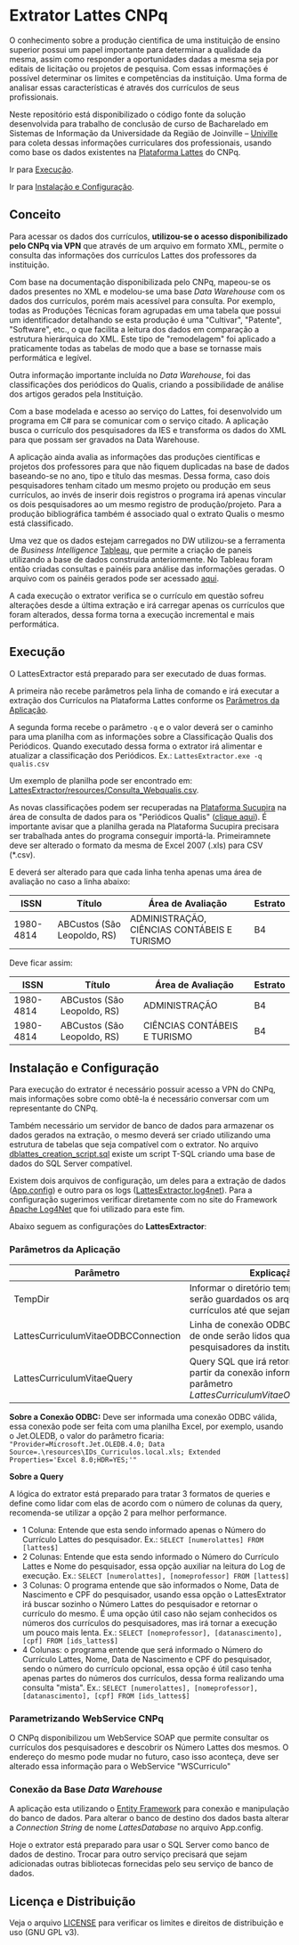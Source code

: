 # Extrator Lattes CNPq #

O conhecimento sobre a produção cientifica de uma instituição de ensino superior possui um papel importante para determinar a qualidade da mesma, assim como responder a oportunidades dadas a mesma seja por editais de licitação ou projetos de pesquisa. Com essas informações é possível determinar os limites e competências da instituição. Uma forma de analisar essas características é através dos currículos de seus profissionais. 

Neste repositório está disponibilizado o código fonte da solução desenvolvida para trabalho de conclusão de curso de Bacharelado em Sistemas de Informação da Universidade da Região de Joinville – [Univille](http://univille.edu.br) para coleta dessas informações curriculares dos professionais, usando como base os dados existentes na [Plataforma Lattes](http://lattes.cnpq.br/) do CNPq. 

Ir para [Execução](#execução).

Ir para [Instalação e Configuração](#instalação-e-configuração).

## Conceito ##

Para acessar os dados dos currículos, **utilizou-se o acesso disponibilizado pelo CNPq via VPN** que através de um arquivo em formato XML, permite o consulta das informações dos currículos Lattes dos professores da instituição. 

Com base na documentação disponibilizada pelo CNPq, mapeou-se os dados presentes no XML e modelou-se uma base  _Data Warehouse_ com os dados dos currículos, porém mais acessível para consulta. Por exemplo, todas as Produções Técnicas foram agrupadas em uma tabela que possui um identificador detalhando se esta produção é uma "Cultivar", "Patente", "Software", etc., o que facilita a leitura dos dados em comparação a estrutura hierárquica do XML. Este tipo de "remodelagem" foi aplicado a praticamente todas as tabelas de modo que a base se tornasse mais performática e legível. 

Outra informação importante incluída no _Data Warehouse_, foi das classificações dos periódicos do Qualis, criando a possibilidade de análise dos artigos gerados pela Instituição.

Com a base modelada e acesso ao serviço do Lattes, foi desenvolvido um programa em C# para se comunicar com o serviço citado. A aplicação busca o currículo dos pesquisadores da IES e transforma os dados do XML para que possam ser gravados na Data Warehouse. 

A aplicação ainda avalia as informações das produções científicas e projetos dos professores para que não fiquem duplicadas na base de dados baseando-se no ano, tipo e título das mesmas. Dessa forma, caso dois pesquisadores tenham citado um mesmo projeto ou produção em seus currículos, ao invés de inserir dois registros o programa irá apenas vincular os dois pesquisadores ao um mesmo registro de produção/projeto. Para a produção bibliográfica também é associado qual o extrato Qualis o mesmo está classificado.

Uma vez que os dados estejam carregados no DW utilizou-se a ferramenta de _Business Intelligence_ [Tableau](http://www.tableau.com/), que permite a criação de paneis utilizando a base de dados construída anteriormente. No Tableau foram então criadas consultas e painéis para análise das informações geradas. O arquivo com os painéis gerados pode ser acessado [aqui](AnaliseCurriculosLattes.twb).

A cada execução o extrator verifica se o currículo em questão sofreu alterações desde a última extração e irá carregar apenas os currículos que foram alterados, dessa forma torna a execução incremental e mais performática.

## Execução ##

O LattesExtractor está preparado para ser executado de duas formas. 

A primeira não recebe parâmetros pela linha de comando e irá executar a extração dos Currículos na Plataforma Lattes conforme os [Parâmetros da Aplicação](#parâmetros-da-aplicação).

A segunda forma recebe o parâmetro `-q` e o valor deverá ser o caminho para uma planilha com as informações sobre a Classificação Qualis dos Periódicos. Quando executado dessa forma o extrator irá alimentar e atualizar a classificação dos Periódicos. 
Ex.: `LattesExtractor.exe -q qualis.csv`

Um exemplo de planilha pode ser encontrado em: [LattesExtractor/resources/Consulta_Webqualis.csv](LattesExtractor/resources/Consulta_Webqualis.csv).

As novas classificações podem ser recuperadas na [Plataforma Sucupira](https://sucupira.capes.gov.br) na área de consulta de dados para os "Periódicos Qualis" ([clique aqui](https://sucupira.capes.gov.br/sucupira/public/consultas/coleta/veiculoPublicacaoQualis/listaConsultaGeralPeriodicos.jsf)). É importante avisar que a planilha gerada na Plataforma Sucupira precisara ser trabalhada antes do programa conseguir importá-la. Primeiramnete deve ser alterado o formato da mesma de Excel 2007 (.xls) para CSV (*.csv).

E deverá ser alterado para que cada linha tenha apenas uma área de avaliação no caso a linha abaixo:

ISSN      | Título                      | Área de Avaliação                           | Estrato
----------|-----------------------------|---------------------------------------------|---------
1980-4814 | ABCustos (São Leopoldo, RS) | ADMINISTRAÇÃO, CIÊNCIAS CONTÁBEIS E TURISMO | B4

Deve ficar assim:

ISSN      | Título                      | Área de Avaliação            | Estrato
----------|-----------------------------|------------------------------|---------
1980-4814 | ABCustos (São Leopoldo, RS) | ADMINISTRAÇÃO                | B4
1980-4814 | ABCustos (São Leopoldo, RS) | CIÊNCIAS CONTÁBEIS E TURISMO | B4

## Instalação e Configuração ##

Para execução do extrator é necessário possuir acesso a VPN do CNPq, mais informações sobre como obtê-la é necessário conversar com um representante do CNPq.

Também necessário um servidor de banco de dados para armazenar os dados gerados na extração, o mesmo deverá ser criado utilizando uma estrutura de tabelas que seja compatível com o extrator. No arquivo [dblattes_creation_script.sql](LattesExtractor/resources/dblattes_creation_script.sql) existe um script T-SQL criando uma base de dados do SQL Server compatível.

Existem dois arquivos de configuração, um deles para a extração de dados ([App.config](LattesExtractor/App.config)) e outro para os logs ([LattesExtractor.log4net](LattesExtractor/LattesExtractor.log4net)). Para a configuração sugerimos verificar diretamente com no site do Framework [Apache Log4Net](https://logging.apache.org/log4net/) que foi utilizado para este fim.

Abaixo seguem as configurações do **LattesExtractor**:

### Parâmetros da Aplicação ###

Parâmetro                             | Explicação
------------------------------------- | --------------- 
TempDir                               | Informar o diretório temporário onde serão guardados os arquivos XML dos currículos até que sejam lidos
LattesCurriculumVitaeODBCConnection   | Linha de conexão ODBC para uma base de onde serão lidos quais são os pesquisadores da instituição. 
LattesCurriculumVitaeQuery            | Query SQL que irá retornar os dados a partir da conexão informada no parâmetro _LattesCurriculumVitaeODBCConnection_

**Sobre a Conexão ODBC:** 
Deve ser informada uma conexão ODBC válida, essa conexão pode ser feita com uma planilha Excel, por exemplo, usando o Jet.OLEDB, o valor do parâmetro ficaria: `"Provider=Microsoft.Jet.OLEDB.4.0; Data Source=.\resources\IDs_Curriculos.local.xls; Extended Properties='Excel 8.0;HDR=YES;'"`

**Sobre a Query**

A lógica do extrator está preparado para tratar 3 formatos de queries e define como lidar com elas de acordo com o número de colunas da query, recomenda-se utilizar a opção 2 para melhor performance.

* 1 Coluna: Entende que esta sendo informado apenas o Número do Currículo Lattes do pesquisador. Ex.: `SELECT [numerolattes] FROM [lattes$]`
* 2 Colunas: Entende que esta sendo informado o Número do Currículo Lattes e Nome do pesquisador, essa opção auxiliar na leitura do Log de execução. Ex.: `SELECT [numerolattes], [nomeprofessor] FROM [lattes$]`
* 3 Colunas: O programa entende que são informados o Nome, Data de Nascimento e CPF do pesquisador, usando essa opção o LattesExtrator irá buscar sozinho o Número Lattes do pesquisador e retornar o currículo do mesmo. É uma opção útil caso não sejam conhecidos os números dos currículos do pesquisadores, mas irá tornar a execução um pouco mais lenta. Ex.: `SELECT [nomeprofessor], [datanascimento], [cpf] FROM [ids_lattes$]` 
* 4 Colunas: o programa entende que será informado o Número do Currículo Lattes, Nome, Data de Nascimento e CPF do pesquisador, sendo o número do currículo opcional, essa opção é útil caso tenha apenas partes do números dos currículos, dessa forma realizando uma consulta "mista". Ex.: `SELECT [numerolattes], [nomeprofessor], [datanascimento], [cpf] FROM [ids_lattes$]` 

### Parametrizando WebService CNPq ###

O CNPq disponibilizou um WebService SOAP que permite consultar os currículos dos pesquisadores e descobrir os Número Lattes dos mesmos. O endereço do mesmo pode mudar no futuro, caso isso aconteça, deve ser alterado essa informação para o WebService "WSCurriculo"

### Conexão da Base _Data Warehouse_ ###

A aplicação esta utilizando o [Entity Framework](https://msdn.microsoft.com/library/bb399567.aspx) para conexão e manipulação do banco de dados. Para alterar o banco de destino dos dados basta alterar a _Connection String_ de nome _LattesDatabase_ no arquivo App.config.

Hoje o extrator está preparado para usar o SQL Server como banco de dados de destino. Trocar para outro serviço precisará que sejam adicionadas outras bibliotecas fornecidas pelo seu serviço de banco de dados. 

## Licença e Distribuição ##

Veja o arquivo [LICENSE](LattesExtractor/LICENSE) para verificar os limites e direitos de distribuição e uso (GNU GPL v3).
